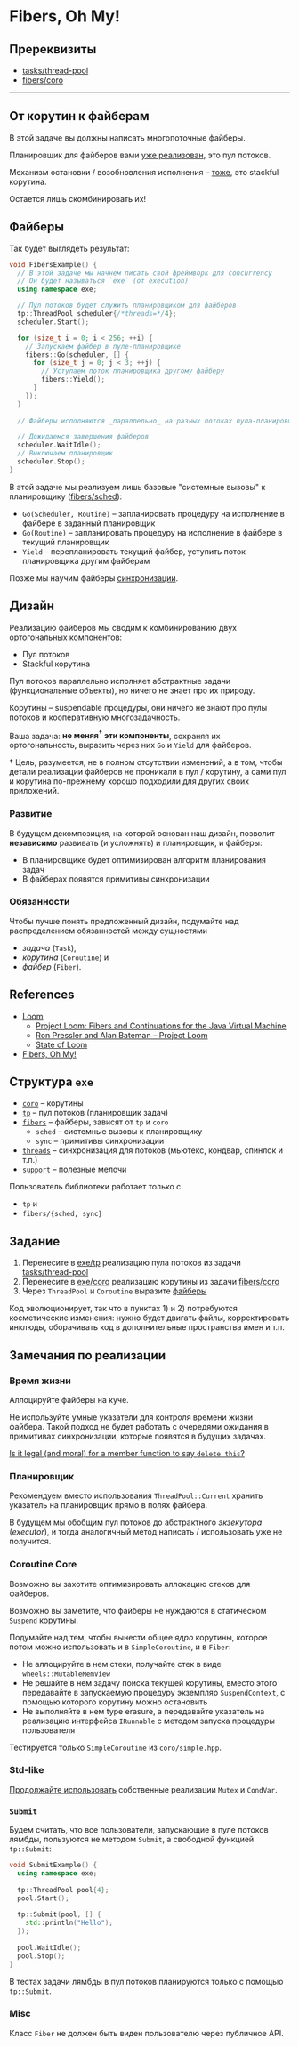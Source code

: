 # Fibers, Oh My!

## Пререквизиты

- [tasks/thread-pool](/tasks/tasks/thread-pool)
- [fibers/coro](/tasks/fibers/coro)

---

## От корутин к файберам

В этой задаче вы должны написать многопоточные файберы.

Планировщик для файберов вами [уже реализован](tasks/tasks/thread-pool), это пул потоков.

Механизм остановки / возобновления исполнения – [тоже](tasks/fibers/coro), это stackful корутина.

Остается лишь скомбинировать их!

## Файберы

Так будет выглядеть результат:

```cpp
void FibersExample() {
  // В этой задаче мы начнем писать свой фреймворк для concurrency
  // Он будет называться `exe` (от execution)
  using namespace exe;

  // Пул потоков будет служить планировщиком для файберов
  tp::ThreadPool scheduler{/*threads=*/4};
  scheduler.Start();

  for (size_t i = 0; i < 256; ++i) {
    // Запускаем файбер в пуле-планировщике
    fibers::Go(scheduler, [] {
      for (size_t j = 0; j < 3; ++j) {
        // Уступаем поток планировщика другому файберу
        fibers::Yield();
      }  
    });
  }
  
  // Файберы исполняются _параллельно_ на разных потоках пула-планировщика

  // Дожидаемся завершения файберов
  scheduler.WaitIdle();
  // Выключаем планировщик
  scheduler.Stop();
}  
```

В этой задаче мы реализуем лишь базовые "системные вызовы" к планировщику ([fibers/sched](exe/fibers/sched)):

- `Go(Scheduler, Routine)` – запланировать процедуру на исполнение в файбере в заданный планировщик
- `Go(Routine)` – запланировать процедуру на исполнение в файбере в текущий планировщик
- `Yield` – перепланировать текущий файбер, уступить поток планировщика другим файберам

Позже мы научим файберы [синхронизации](/tasks/fibers/mutex).

## Дизайн

Реализацию файберов мы сводим к комбинированию двух ортогональных компонентов:

- Пул потоков
- Stackful корутина

Пул потоков параллельно исполняет абстрактные задачи (функциональные объекты), но ничего не знает про их природу.

Корутины – suspendable процедуры, они ничего не знают про пулы потоков и кооперативную многозадачность.

Ваша задача: __не меняя<sup>†</sup> эти компоненты__, сохраняя их ортогональность, выразить через них `Go` и `Yield` для файберов.

† Цель, разумеется, не в полном отсутствии изменений, а в том, чтобы детали реализации файберов не проникали в пул / корутину, а сами пул и корутина по-прежнему хорошо подходили для других своих приложений.

### Развитие 

В будущем декомпозиция, на которой основан наш дизайн, позволит **независимо** развивать (и усложнять) и планировщик, и файберы:
- В планировщике будет оптимизирован алгоритм планирования задач
- В файберах появятся примитивы синхронизации

### Обязанности 

Чтобы лучше понять предложенный дизайн, подумайте над распределением обязанностей между сущностями
- _задача_ (`Task`),
- _корутина_ (`Coroutine`) и
- _файбер_ (`Fiber`).

## References

- [Loom](https://wiki.openjdk.org/display/loom/Main)
    - [Project Loom: Fibers and Continuations for the Java Virtual Machine](https://cr.openjdk.java.net/~rpressler/loom/Loom-Proposal.html)
    - [Ron Pressler and Alan Bateman – Project Loom](https://www.youtube.com/watch?v=J31o0ZMQEnI)
    - [State of Loom](https://cr.openjdk.java.net/~rpressler/loom/loom/sol1_part1.html)
- [Fibers, Oh My!](https://graphitemaster.github.io/fibers/)

## Структура `exe`

- [`coro`](exe/coro) – корутины
- [`tp`](exe/tp) – пул потоков (планировщик задач)
- [`fibers`](exe/fibers) – файберы, зависят от `tp` и `coro`
  - `sched` – системные вызовы к планировщику
  - `sync` – примитивы синхронизации
- [`threads`](exe/threads) – синхронизация для потоков (мьютекс, кондвар, спинлок и т.п.)
- [`support`](exe/support) – полезные мелочи

Пользователь библиотеки работает только с
- `tp` и
- `fibers/{sched, sync}`

## Задание

1) Перенесите в [exe/tp](exe/tp/thread_pool.hpp) реализацию пула потоков из задачи [tasks/thread-pool](/tasks/tasks/thread-pool)
2) Перенесите в [exe/coro](exe/coro/) реализацию корутины из задачи [fibers/coro](/tasks/fibers/coro) 
3) Через `ThreadPool` и `Coroutine` выразите [файберы](exe/fibers/)

Код эволюционирует, так что в пунктах 1) и 2) потребуются косметические изменения: нужно будет двигать файлы, корректировать инклюды, оборачивать код в дополнительные пространства имен и т.п.

## Замечания по реализации

### Время жизни

Аллоцируйте файберы на куче.

Не используйте умные указатели для контроля времени жизни файбера. Такой подход не будет работать
с очередями ожидания в примитивах синхронизации, которые появятся в будущих задачах.

[Is it legal (and moral) for a member function to say `delete this`?](https://isocpp.org/wiki/faq/freestore-mgmt#delete-this)

### Планировщик

Рекомендуем вместо использования `ThreadPool::Current`  хранить указатель на планировщик прямо в полях файбера.

В будущем мы обобщим пул потоков до абстрактного _экзекутора_ (_executor_), и тогда аналогичный метод написать / использовать уже не получится.

### Coroutine Core

Возможно вы захотите оптимизировать аллокацию стеков для файберов.

Возможно вы заметите, что файберы не нуждаются в статическом `Suspend` корутины.

Подумайте над тем, чтобы вынести общее _ядро_ корутины, которое потом можно использовать и в `SimpleCoroutine`, и в `Fiber`:

- Не аллоцируйте в нем стеки, получайте стек в виде `wheels::MutableMemView`
- Не решайте в нем задачу поиска текущей корутины, вместо этого передавайте в запускаемую процедуру экземпляр `SuspendContext`,
  с помощью которого корутину можно остановить
- Не выполняйте в нем type erasure, а передавайте указатель на реализацию интерфейса `IRunnable` с методом запуска процедуры пользователя

Тестируется только `SimpleCoroutine` из `coro/simple.hpp`.

### Std-like

[Продолжайте использовать](exe/threads/stdlike) собственные реализации `Mutex` и `CondVar`.

### `Submit`

Будем считать, что все пользователи, запускающие в пуле потоков лямбды, пользуются не методом 
 `Submit`, а свободной функцией `tp::Submit`:

```cpp
void SubmitExample() {
  using namespace exe;
  
  tp::ThreadPool pool{4};
  pool.Start();
  
  tp::Submit(pool, [] {
    std::println("Hello");
  });
  
  pool.WaitIdle();
  pool.Stop();
}
```

В тестах задачи лямбды в пул потоков планируются только с помощью `tp::Submit`.

### Misc

Класс `Fiber` не должен быть виден пользователю через публичное API.
